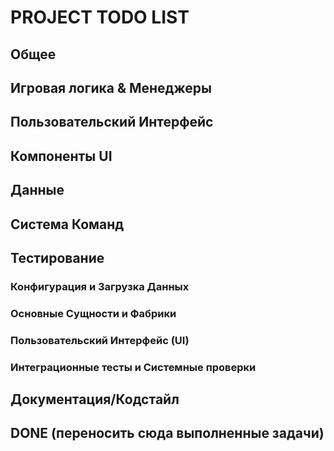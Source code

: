 # PROJECT TODO LIST


<!-- DONE: Реализация базовой атаки и системы действий -->
<!-- TODO: Интеграция AI контроллера в цикл боя -->
<!-- TODO: Реализация системы статус-эффектов -->
<!-- TODO: Создание фабрики действий на основе конфигурации -->
<!-- TODO: Реализация сложного AI с оценкой действий -->

## Общее

<!-- DONE: Создать этот файл PROJECT_TODO.md и поместить в корень проекта -->
<!-- DONE: Настроить в IDE отображение TODO из этого файла (если необходимо, добавить паттерн в настройки TODO) -->

## Игровая логика & Менеджеры

<!-- DONE: Создать масштабируемую систему имен монстров -->
<!-- DONE: Интегрировать реальные данные монстров в BattleScreen. Связать EnemyGroupPanel с GameManager, чтобы панели отображали состояние объектов Character (монстров), созданных фабрикой. -->
<!-- DONE: Добавить загрузку стартовых монстров в GameManager._initialize_game_entities (или аналогичный метод), используя monster_factory. -->
<!-- DONE: Реализовать механизм обновления UI (HP/MP) в BattleScreen на основе текущего состояния объектов Player/Character. -->
<!-- DONE: Добавить в GameManager методы для управления текущими врагами (`get_current_enemies`, `set_current_enemies` и т.д.). -->
<!-- DONE: Создать JSON-файлы для классов монстров в `game/data/characters/monster_classes/`, если они еще не существуют. -->
<!-- DONE: GameManager должен отвечать за хранение и предоставление данных о текущих игроках и монстрах для экранов UI. -->
<!-- DONE: Описание задачи -->
<!-- TODO: Сделать централихованный обработчик ошибок -->
<!-- TODO: Сделать централихованный логгер -->


## Пользовательский Интерфейс

<!-- TODO: Доработать BattleScreen.render, чтобы он обновлял содержимое UnitPanel (имя, HP, MP) на основе данных из GameManager перед отрисовкой панелей. -->
<!-- TODO: Проверить/доработать логику `_update_component_sizes` в `BattleScreen` для корректного изменения размеров компонентов при ресайзе окна терминала. -->
<!-- DONE: Реализовать отображение имен монстров/игроков в UnitPanel (сейчас в EnemyUnitPanel имя передается вручную, нужно брать из объекта Character). -->
<!-- DONE: Улучшить визуал BattleScreen: корректное расположение игроков/монстров, настройка лога, порядок обрамления. -->

## Компоненты UI

<!-- TODO: Проверить корректность работы прокрутки BattleLog (scroll_up, scroll_down) и отображения большого количества сообщений. -->
<!-- TODO: Добавить отображение дополнительной информации в UnitPanel (статусные эффекты). -->
<!-- TODO: Убедиться, что отрисовка (render) всех компонентов корректно обрабатывает выход за границы экрана (curses.error). -->

## Данные

<!-- TODO: Убедиться, что все необходимые JSON-файлы (игроки, монстры) существуют и корректны. -->
<!-- TODO: Проверить/доработать character_loader.py для корректной обработки всех полей из JSON (например, abilities, если структура сложнее). -->

## Система Команд

<!-- TODO: Завершить рефакторинг системы команд (Command System) согласно ранее обсужденным идеям (регистрация, контекст). -->
<!-- TODO: Добавить команды для BattleScreen (например, выбор цели, использование атаки/зелья). -->

## Тестирование

### Конфигурация и Загрузка Данных
<!-- TODO: Написать тесты для game/config.py (загрузка, значения по умолчанию, обработка ошибок). -->
<!-- TODO: Написать тесты для game/data/character_loader.py (успешная загрузка, обработка отсутствующих файлов, некорректного JSON). -->
<!-- TODO: Написать тесты для game/naming/monster_namer.py (если используется отдельно от TemplateMonsterNamer). -->

### Основные Сущности и Фабрики
<!-- TODO: Написать тесты для фабрик в game/factories/ (PlayerFactory, MonsterFactory - корректное создание объектов из данных). -->

### Пользовательский Интерфейс (UI)
<!-- DONE: Написать тесты для game/ui/base_screen.py (общая логика экрана, обработка команд, рендеринг, если применимо). -->
<!-- TODO: Написать тесты для game/ui/main_screen.py (логика главного экрана, отрисовка, команды). -->
<!-- TODO: Написать тесты для game/ui/inventory_screen.py (логика экрана инвентаря, отрисовка, команды). -->
<!-- TODO: Написать тесты для game/ui/battle_screen.py (логика обновления данных, отрисовка компонентов, обработка команд боя). -->
<!-- TODO: Проверить и расширить тесты для компонентов UI в game/ui/widgets/ и game/ui/components/ (UnitPanel, GroupPanel, BattleLog, TextLabel, ProgressBar - граничные условия, взаимодействие, отрисовка). -->
<!-- TODO: Добавить тесты в tests/test_ui/test_command_system.py для проверки поведения абстрактного метода Command.execute (например, что он требует реализации или корректно аннотирован). -->

### Интеграционные тесты и Системные проверки
<!-- TODO: Добавить интеграционные тесты для проверки работы экранов с реальным GameManager, фабриками и рендерером (возможно, с моками curses). -->
<!-- TODO: Добавить тесты для интеграции GameManager с фабриками и UI. -->

## Документация/Кодстайл

<!-- TODO: Добавить/проверить docstrings для новых/измененных классов и методов. -->
<!-- TODO: Убедиться, что весь код соответствует PEP 8 и проходит flake8. -->

## DONE (переносить сюда выполненные задачи)

<!-- DONE: Реализовать фабрики для создания игроков и монстров. -->
<!-- DONE: Создать базовую структуру BattleScreen с компонентами (UnitPanel, GroupPanel, BattleLog). -->
<!-- DONE: Настроить базовую отрисовку BattleScreen с использованием Renderer. -->
<!-- DONE: Реализовать базовую прокрутку BattleLog. -->